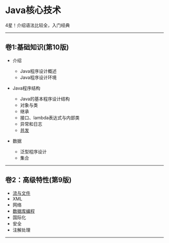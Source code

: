 #   Java核心技术 

4星！介绍语法比较全，入门经典

----

##  卷1:基础知识(第10版)

-   介绍
    -   Java程序设计概述
    -   Java程序设计环境

-   Java程序结构
    -   Java的基本程序设计结构
    -   对象与类
    -   继承
    -   接口、lambda表达式与内部类
    -   异常和日志
    -   [并发](s1s14.md)
-   数据
    -   泛型程序设计
    -   集合

----

##  卷2：高级特性(第9版)

-   [流与文件](s2s1.md)
-   XML
-   网络
-   [数据库编程](s2s4.md)
-   国际化
-   安全
-   注解处理

----